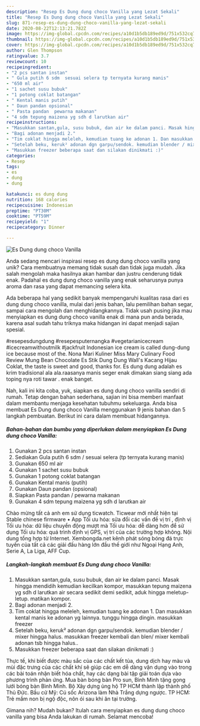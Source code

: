 ```yaml
---
description: "Resep Es Dung dung choco Vanilla yang Lezat Sekali"
title: "Resep Es Dung dung choco Vanilla yang Lezat Sekali"
slug: 871-resep-es-dung-dung-choco-vanilla-yang-lezat-sekali
date: 2020-08-22T12:13:21.782Z
image: https://img-global.cpcdn.com/recipes/a10d1b5db189ed9d/751x532cq70/es-dung-dung-choco-vanilla-foto-resep-utama.jpg
thumbnail: https://img-global.cpcdn.com/recipes/a10d1b5db189ed9d/751x532cq70/es-dung-dung-choco-vanilla-foto-resep-utama.jpg
cover: https://img-global.cpcdn.com/recipes/a10d1b5db189ed9d/751x532cq70/es-dung-dung-choco-vanilla-foto-resep-utama.jpg
author: Glen Thompson
ratingvalue: 3.7
reviewcount: 10
recipeingredient:
- "2 pcs santan instan"
- " Gula putih 6 sdm  sesuai selera tp ternyata kurang manis"
- "650 ml air"
- "1 sachet susu bubuk"
- "1 potong coklat batangan"
- " Kental manis putih"
- " Daun pandan opsional"
- " Pasta pandan  pewarna makanan"
- "4 sdm tepung maizena yg sdh d larutkan air"
recipeinstructions:
- "Masukkan santan,gula, susu bubuk, dan air ke dalam panci. Masak hingga mendidih kemudian kecilkan kompor, masukkan tepung maizena yg sdh d larutkan air secara sedikit demi sedikit, aduk hingga meletup-letup. matikan kompor."
- "Bagi adonan menjadi 2."
- "Tim coklat hingga meleleh, kemudian tuang ke adonan 1. Dan masukkan kental manis ke adonan yg lainnya. tunggu hingga dingin. masukkan freezer"
- "Setelah beku, keruk² adonan dgn garpu/sendok. kemudian blender / mixer hingga halus. masukkan freezer kembali dan blen/ mixer kembali adonan tsb hingga halus.."
- "Masukkan freezer beberapa saat dan silakan dinikmati :)"
categories:
- Resep
tags:
- es
- dung
- dung

katakunci: es dung dung 
nutrition: 168 calories
recipecuisine: Indonesian
preptime: "PT30M"
cooktime: "PT59M"
recipeyield: "1"
recipecategory: Dinner

---
```



![Es Dung dung choco Vanilla](https://img-global.cpcdn.com/recipes/a10d1b5db189ed9d/751x532cq70/es-dung-dung-choco-vanilla-foto-resep-utama.jpg)

Anda sedang mencari inspirasi resep es dung dung choco vanilla yang unik? Cara membuatnya memang tidak susah dan tidak juga mudah. Jika salah mengolah maka hasilnya akan hambar dan justru cenderung tidak enak. Padahal es dung dung choco vanilla yang enak seharusnya punya aroma dan rasa yang dapat memancing selera kita.

Ada beberapa hal yang sedikit banyak mempengaruhi kualitas rasa dari es dung dung choco vanilla, mulai dari jenis bahan, lalu pemilihan bahan segar, sampai cara mengolah dan menghidangkannya. Tidak usah pusing jika mau menyiapkan es dung dung choco vanilla enak di mana pun anda berada, karena asal sudah tahu triknya maka hidangan ini dapat menjadi sajian spesial.

#resepesdungdung #resepesputernangka #vegetarianicecream #icecreamwithoutmilk #jackfruit Indonesian ice cream is called dung-dung ice because most of the. Nona Mari Kuliner Miss Mary Culinary Food Review Mung Bean Chocolate Es Stik Dung Dung Wall&#39;s Kacang Hijau Coklat, the taste is sweet and good, thanks for. Es dung dung adalah es krim tradisional ala ala.raasanya manis seger enak dimakan siang siang ada toping nya roti tawar . enak banget.


Nah, kali ini kita coba, yuk, siapkan es dung dung choco vanilla sendiri di rumah. Tetap dengan bahan sederhana, sajian ini bisa memberi manfaat dalam membantu menjaga kesehatan tubuhmu sekeluarga. Anda bisa membuat Es Dung dung choco Vanilla menggunakan 9 jenis bahan dan 5 langkah pembuatan. Berikut ini cara dalam membuat hidangannya.

<!--inarticleads1-->

##### Bahan-bahan dan bumbu yang diperlukan dalam menyiapkan Es Dung dung choco Vanilla:

1. Gunakan 2 pcs santan instan
1. Sediakan  Gula putih 6 sdm / sesuai selera (tp ternyata kurang manis)
1. Gunakan 650 ml air
1. Gunakan 1 sachet susu bubuk
1. Gunakan 1 potong coklat batangan
1. Gunakan  Kental manis (putih)
1. Gunakan  Daun pandan (opsional)
1. Siapkan  Pasta pandan / pewarna makanan
1. Gunakan 4 sdm tepung maizena yg sdh d larutkan air


Chào mừng tất cả anh em sử dụng ticwatch. Ticwear mới nhất hiện tại Stable chinese firmware • App Tối ưu hóa: sửa đổi các vấn đề vị trí , định vị Tối ưu hóa: dữ liệu chuyển động mượt mà Tối ưu hóa: dễ dàng hơn để sử dụng Tối ưu hóa: quá trình định vị GPS, vị trí của các trường hợp không. Nội dung tổng hợp từ Internet. Xembongda.net kênh phát sóng bóng đá trực tuyến của tất cả các giải đấu hàng lớn đầu thế giới như Ngoại Hạng Anh, Serie A, La Liga, AFF Cup. 

<!--inarticleads2-->

##### Langkah-langkah membuat Es Dung dung choco Vanilla:

1. Masukkan santan,gula, susu bubuk, dan air ke dalam panci. Masak hingga mendidih kemudian kecilkan kompor, masukkan tepung maizena yg sdh d larutkan air secara sedikit demi sedikit, aduk hingga meletup-letup. matikan kompor.
1. Bagi adonan menjadi 2.
1. Tim coklat hingga meleleh, kemudian tuang ke adonan 1. Dan masukkan kental manis ke adonan yg lainnya. tunggu hingga dingin. masukkan freezer
1. Setelah beku, keruk² adonan dgn garpu/sendok. kemudian blender / mixer hingga halus. masukkan freezer kembali dan blen/ mixer kembali adonan tsb hingga halus..
1. Masukkan freezer beberapa saat dan silakan dinikmati :)


Thực tế, khi biết được màu sắc của các chất kết tủa, dung dịch hay màu và mùi đặc trưng của các chất khí sẽ giúp các em dễ dàng vận dụng vào trong các bài toán nhận biết hóa chất, hay các dạng bài tập giải toán dựa vào phương trình phản ứng. Mua bàn bóng bàn Pro sun, Bình Minh tặng gọng lưới bóng bàn Bình Minh. Bộ Xây dựng ủng hộ TP HCM thành lập thành phố Thủ Đức. Bầu cử Mỹ: Cú sốc Arizona làm Nhà Trắng dựng ngược. TP HCM: Trẻ mầm non bị ngộ độc, nôn ói sau khi ăn tại trường. 

Gimana nih? Mudah bukan? Itulah cara menyiapkan es dung dung choco vanilla yang bisa Anda lakukan di rumah. Selamat mencoba!

